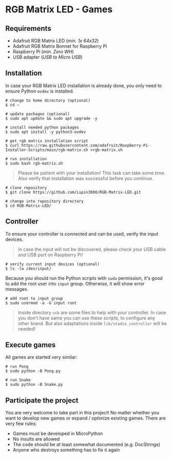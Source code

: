 # RGB Matrix LED - Games

## Requirements

- Adafruit RGB Matrix LED (_min. 1x 64x32_)
- Adafruit RGB Matrix Bonnet for Raspberry Pi
- Raspberry Pi (_min. Zero WH_)
- USB adapter (_USB to Micro USB_)

## Installation

In case your RGB Matrix LED installation is already done, you only need to ensure Python `evdev` is installed.

```shell
# change to home directory (optional)
$ cd ~

# update packages (optional)
$ sudo apt update && sudo apt upgrade -y

# install needed python packages
$ sudo apt install -y python3-evdev

# get rgb matrix installation script
$ curl https://raw.githubusercontent.com/adafruit/Raspberry-Pi-Installer-Scripts/main/rgb-matrix.sh >rgb-matrix.sh

# run installation
$ sudo bash rgb-matrix.sh
```

> Please be patient with your installation! This task can take some time. Also verify that installation was successful before you continue.

```shell
# clone repository
$ git clone https://github.com/Lupin3000/RGB-Matrix-LED.git

# change into repository directory
$ cd RGB-Matrix-LED/
```

## Controller

To ensure your controller is connected and can be used, verify the input devices.

> In case the input will not be discovered, please check your USB cable and USB port on Raspberry Pi!

```shell
# verify current input devices (optional)
$ ls -la /dev/input/
```

Because you should run the Python scripts with `sudo` permission, it's good to add the root user into `input` group. Otherwise, it will show error messages.

```shell
# add root to input group
$ sudo usermod -a -G input root
```

> Inside directory `usb` are some files to help with your controller. In case you don't have same you can use these scripts, to configure any other brand. But also adaptations inside `lib/stadia_controller` will be needed!

## Execute games

All games are started very similar:

```shell
# run Pong
$ sudo python -B Pong.py

# run Snake
$ sudo python -B Snake.py
```

## Participate the project

You are very welcome to take part in this project! No matter whether you want to develop new games or expand / optimize existing games. There are very few rules:

- Games must be developed in MicroPython
- No insults are allowed
- The code should be at least somewhat documented (e.g. DocStrings)
- Anyone who destroys something has to fix it again
